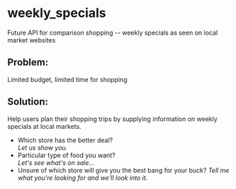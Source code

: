 # weekly_specials
Future API for comparison shopping -- weekly specials as seen on local market websites

## Problem:  
Limited budget, limited time for shopping

## Solution:  
Help users plan their shopping trips by supplying information on weekly specials at local markets.  
* Which store has the better deal?  
*Let us show you.*
* Particular type of food you want?  
*Let's see what's on sale...*
* Unsure of which store will give you the best bang for your buck? 
*Tell me what you're looking for and we'll look into it.*
